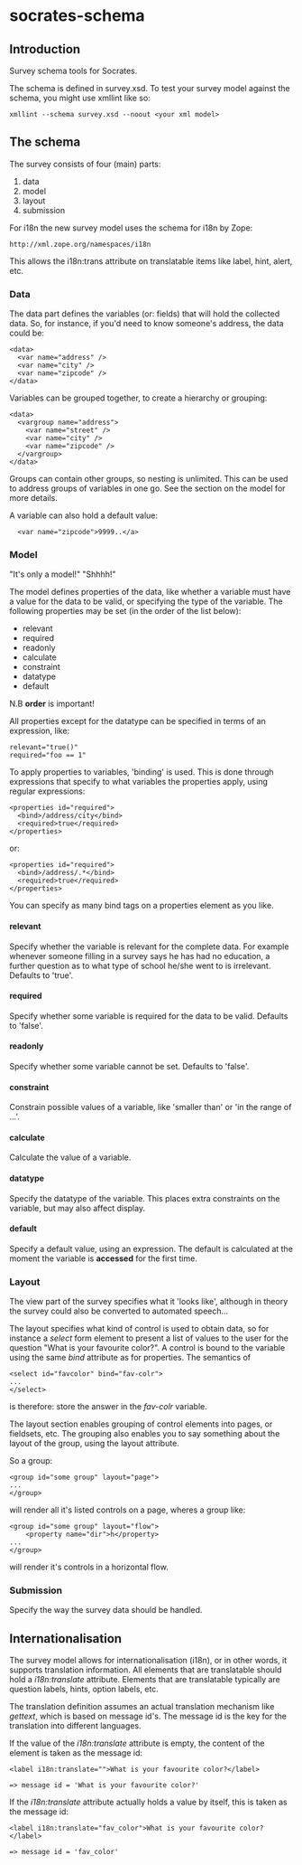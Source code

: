 socrates-schema
===============

Introduction
------------

Survey schema tools for Socrates.

The schema is defined in survey.xsd. To test your survey model against the
schema, you might use xmllint like so:

    xmllint --schema survey.xsd --noout <your xml model>


The schema
----------

The survey consists of four (main) parts:

1. data
2. model
3. layout
4. submission

For i18n the new survey model uses the schema for i18n by Zope:

    http://xml.zope.org/namespaces/i18n

This allows the i18n:trans attribute on translatable items like label,
hint, alert, etc.


### Data

The data part defines the variables (or: fields) that will hold the
collected data. So, for instance, if you'd need to know someone's
address, the data could be:

    <data>
      <var name="address" />
      <var name="city" />
      <var name="zipcode" />
    </data>

Variables can be grouped together, to create a hierarchy or grouping:

    <data>
      <vargroup name="address">
        <var name="street" />
        <var name="city" />
        <var name="zipcode" />
      </vargroup>
    </data>

Groups can contain other groups, so nesting is unlimited.  This can be
used to address groups of variables in one go. See the section on the
model for more details.

A variable can also hold a default value:

      <var name="zipcode">9999..</a>


### Model

"It's only a model!"
"Shhhh!"

The model defines properties of the data, like whether a variable must
have a value for the data to be valid, or specifying the type of the
variable. The following properties may be set (in the order of the
list below):

* relevant
* required
* readonly
* calculate
* constraint
* datatype
* default

N.B __order__ is important! 

All properties except for the datatype can be specified in terms of an
expression, like:

    relevant="true()"
    required="foo == 1"

To apply properties to variables, 'binding' is used. This is done
through expressions that specify to what variables the properties
apply, using regular expressions:

    <properties id="required">
      <bind>/address/city</bind>
      <required>true</required>
    </properties>

or:

    <properties id="required">
      <bind>/address/.*</bind>
      <required>true</required>
    </properties>

You can specify as many bind tags on a properties element as you like.


#### relevant

Specify whether the variable is relevant for the complete data. For
example whenever someone filling in a survey says he has had no
education, a further question as to what type of school he/she went to
is irrelevant. Defaults to 'true'.


#### required

Specify whether some variable is required for the data to be
valid. Defaults to 'false'.


#### readonly

Specify whether some variable cannot be set. Defaults to 'false'.


#### constraint

Constrain possible values of a variable, like 'smaller than' or 'in
the range of ...'.


#### calculate

Calculate the value of a variable.


#### datatype

Specify the datatype of the variable. This places extra constraints on
the variable, but may also affect display.


#### default

Specify a default value, using an expression. The default is
calculated at the moment the variable is __accessed__ for the first time.


### Layout

The view part of the survey specifies what it 'looks like', although
in theory the survey could also be converted to automated
speech...

The layout specifies what kind of control is used to obtain data, so
for instance a _select_ form element to present a list of values to
the user for the question "What is your favourite color?".  A control
is bound to the variable using the same _bind_ attribute as for
properties. The semantics of

    <select id="favcolor" bind="fav-colr">
    ...
    </select>

is therefore: store the answer in the _fav-colr_ variable.

The layout section enables grouping of control elements into pages, or
fieldsets, etc. The grouping also enables you to say something about
the layout of the group, using the layout attribute.

So a group:

    <group id="some group" layout="page">
    ...
    </group>

will render all it's listed controls on a page, wheres a group like:

    <group id="some group" layout="flow">
        <property name="dir">h</property>
    ...
    </group>

will render it's controls in a horizontal flow.


### Submission

Specify the way the survey data should be handled.


Internationalisation
--------------------

The survey model allows for internationalisation (i18n), or in other
words, it supports translation information. All elements that are
translatable should hold a _i18n:translate_ attribute. Elements that
are translatable typically are question labels, hints, option labels,
etc.

The translation definition assumes an actual translation mechanism
like _gettext_, which is based on message id's. The message id is the
key for the translation into different languages.

If the value of the _i18n:translate_ attribute is empty, the content
of the element is taken as the message id:

    <label i18n:translate="">What is your favourite color?</label>

    => message id = 'What is your favourite color?'

If the _i18n:translate_ attribute actually holds a value by itself,
this is taken as the message id:

    <label i18n:translate="fav_color">What is your favourite color?</label>

    => message id = 'fav_color'
